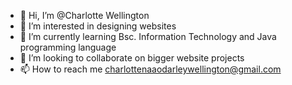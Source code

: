 - 👋 Hi, I’m @Charlotte  Wellington
- 👀 I’m interested in designing websites
- 🌱 I’m currently learning Bsc. Information Technology and Java programming language
- 💞️ I’m looking to collaborate on bigger website projects
- 📫 How to reach me charlottenaaodarleywellington@gmail.com

<!---
CharlyWells/CharlyWells is a ✨ special ✨ repository because its `README.md` (this file) appears on your GitHub profile.
You can click the Preview link to take a look at your changes.
--->
